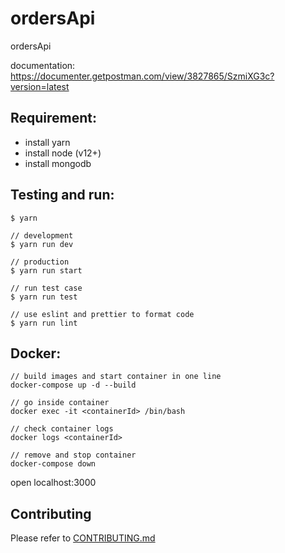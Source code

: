 # ordersApi

ordersApi

documentation: https://documenter.getpostman.com/view/3827865/SzmiXG3c?version=latest

## Requirement:

- install yarn
- install node (v12+)
- install mongodb

## Testing and run:

```
$ yarn

// development
$ yarn run dev

// production
$ yarn run start

// run test case
$ yarn run test

// use eslint and prettier to format code
$ yarn run lint
```

## Docker:

```
// build images and start container in one line
docker-compose up -d --build

// go inside container
docker exec -it <containerId> /bin/bash

// check container logs
docker logs <containerId>

// remove and stop container
docker-compose down
```

open localhost:3000

## Contributing

Please refer to [CONTRIBUTING.md](https://github.com/yeukfei02/ordersApi/blob/master/CONTRIBUTING.md)
